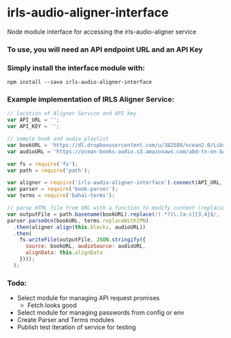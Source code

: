 # irls-audio-aligner-interface
Node module interface for accessing the irls-audio-aligner service

### To use, you will need an API endpoint URL and an API Key

### Simply install the interface module with:
``` 
npm install --save irls-audio-aligner-interface
```

### Example implementation of IRLS Aligner Service:
``` Javascript
// location of Aligner Service and API key
var API_URL = '';
var API_KEY = '';

// sample book and audio playlist
var bookURL = 'https://dl.dropboxusercontent.com/u/382588/ocean2.0/Library/books-work/4.%20proofed-done/abd-tn-en.html';
var audioURL = 'https://ocean-books-audio.s3.amazonaws.com/abd-tn-en-bahiyyih-nakhjavani.m3u';

var fs = require('fs');
var path = require('path');

var aligner = require('irls-audio-aligner-interface').connect(API_URL, API_KEY); 
var parser = require('book-parser'); 
var terms = require('bahai-terms');

// parse HTML file from URL with a function to modify content (replacing each term with IPN equivilant) 
var outputFile = path.basename(bookURL).replace(/(.*?)\.[a-z]{3,4}$/, '$1.json');
parser.parseOcn(bookURL, terms.replaceWithIPN) 
  .then(aligner.align(this.blocks, audioURL))
  .then(
    fs.writeFile(outputFile, JSON.stringify({
      source: bookURL, audioSource: audioURL, 
      alignData: this.alignData
    }))); 
  );
```

### Todo:

* Select module for managing API request promises
   * Fetch looks good     
* Select module for managing passwords from config or env
* Create Parser and Terms modules
* Publish test iteration of service for testing